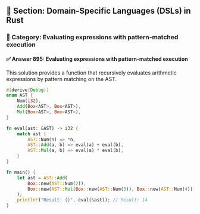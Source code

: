 ## 📘 Section: Domain-Specific Languages (DSLs) in Rust
### 🔹 Category: Evaluating expressions with pattern-matched execution
#### ✅ Answer 895: Evaluating expressions with pattern-matched execution

This solution provides a function that recursively evaluates arithmetic expressions by pattern matching on the AST.

```rust
#[derive(Debug)]
enum AST {
    Num(i32),
    Add(Box<AST>, Box<AST>),
    Mul(Box<AST>, Box<AST>),
}

fn eval(ast: &AST) -> i32 {
    match ast {
        AST::Num(n) => *n,
        AST::Add(a, b) => eval(a) + eval(b),
        AST::Mul(a, b) => eval(a) * eval(b),
    }
}

fn main() {
    let ast = AST::Add(
        Box::new(AST::Num(2)),
        Box::new(AST::Mul(Box::new(AST::Num(3)), Box::new(AST::Num(4))))
    );
    println!("Result: {}", eval(&ast)); // Result: 14
}
```
